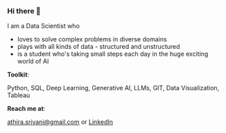 ### Hi there 👋

I am a Data Scientist who
- loves to solve complex problems in diverse domains
- plays with all kinds of data - structured and unstructured
- is a student who's taking small steps each day in the huge exciting world of AI

**Toolkit**:

Python, SQL, Deep Learning, Generative AI, LLMs, GIT, Data Visualization, Tableau

**Reach me at**: 

[athira.srivani@gmail.com](mailto:athira.srivani@gmail.com) or [LinkedIn](https://www.linkedin.com/in/athira-srivani/)
